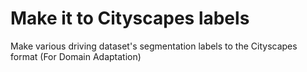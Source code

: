 # Make it to Cityscapes labels 
Make various driving dataset's segmentation labels to the Cityscapes format (For Domain Adaptation) 
